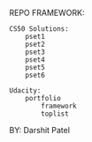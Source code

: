 REPO FRAMEWORK:
	
	CS50 Solutions:
		pset1
		pset2
		pset3
		pset4
		pset5
		pset6
	
	Udacity:
		portfolio
			framework
			toplist
			

BY:
Darshit Patel
